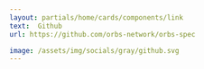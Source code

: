 ```yaml
---
layout: partials/home/cards/components/link
text:  Github
url: https://github.com/orbs-network/orbs-spec

image: /assets/img/socials/gray/github.svg
---
```

